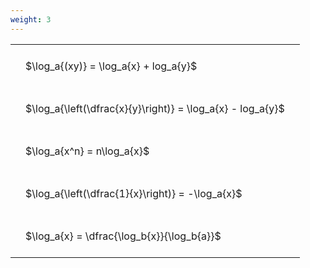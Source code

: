 ```yaml
---
weight: 3
---
```


<style type="text/css">
#T_f3ad6 th.col_heading {
  text-align: left;
  font-size: 1em;
}
#T_f3ad6 td {
  text-align: left;
  font-size: 1em;
  padding: 1.5em;
}
</style>
<table id="T_f3ad6">
  <thead>
  </thead>
  <tbody>
    <tr>
      <td id="T_f3ad6_row0_col0" class="data row0 col0" >$\log_a{(xy)} = \log_a{x} + log_a{y}$</td>
    </tr>
    <tr>
      <td id="T_f3ad6_row1_col0" class="data row1 col0" >$\log_a{\left(\dfrac{x}{y}\right)} = \log_a{x} - log_a{y}$</td>
    </tr>
    <tr>
      <td id="T_f3ad6_row2_col0" class="data row2 col0" >$\log_a{x^n} = n\log_a{x}$</td>
    </tr>
    <tr>
      <td id="T_f3ad6_row3_col0" class="data row3 col0" >$\log_a{\left(\dfrac{1}{x}\right)} = -\log_a{x}$</td>
    </tr>
    <tr>
      <td id="T_f3ad6_row4_col0" class="data row4 col0" >$\log_a{x} = \dfrac{\log_b{x}}{\log_b{a}}$</td>
    </tr>
  </tbody>
</table>
